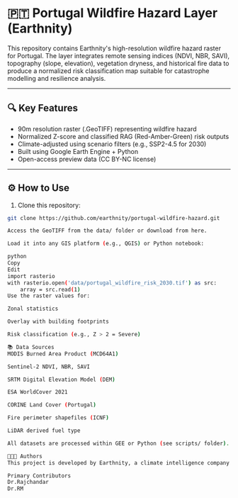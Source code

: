 # 🇵🇹 Portugal Wildfire Hazard Layer (Earthnity)

This repository contains Earthnity's high-resolution wildfire hazard raster for Portugal. The layer integrates remote sensing indices (NDVI, NBR, SAVI), topography (slope, elevation), vegetation dryness, and historical fire data to produce a normalized risk classification map suitable for catastrophe modelling and resilience analysis.

---

## 🔍 Key Features

- 90m resolution raster (.GeoTIFF) representing wildfire hazard
- Normalized Z-score and classified RAG (Red-Amber-Green) risk outputs
- Climate-adjusted using scenario filters (e.g., SSP2-4.5 for 2030)
- Built using Google Earth Engine + Python
- Open-access preview data (CC BY-NC license)

---

## ⚙️ How to Use

1. Clone this repository:
```bash
git clone https://github.com/earthnity/portugal-wildfire-hazard.git

Access the GeoTIFF from the data/ folder or download from here.

Load it into any GIS platform (e.g., QGIS) or Python notebook:

python
Copy
Edit
import rasterio
with rasterio.open('data/portugal_wildfire_risk_2030.tif') as src:
    array = src.read(1)
Use the raster values for:

Zonal statistics

Overlay with building footprints

Risk classification (e.g., Z > 2 = Severe)

📚 Data Sources
MODIS Burned Area Product (MCD64A1)

Sentinel-2 NDVI, NBR, SAVI

SRTM Digital Elevation Model (DEM)

ESA WorldCover 2021

CORINE Land Cover (Portugal)

Fire perimeter shapefiles (ICNF)

LiDAR derived fuel type

All datasets are processed within GEE or Python (see scripts/ folder).

👩🏽‍💻 Authors
This project is developed by Earthnity, a climate intelligence company building risk, resilience, and loss metrics for a volatile world.

Primary Contributors
Dr.Rajchandar
Dr.RM
